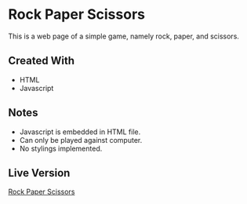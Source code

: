 # Rock Paper Scissors
This is a web page of a simple game, namely rock, paper, and scissors.
## Created With
* HTML
* Javascript
## Notes
* Javascript is embedded in HTML file.
* Can only be played against computer.
* No stylings implemented.
## Live Version
[Rock Paper Scissors](https://wangchowchow.github.io/rock-paper-scissors/)
